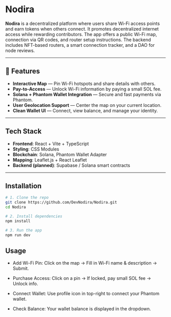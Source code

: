 # Nodira

**Nodira** is a decentralized platform where users share Wi-Fi access points and earn tokens when others connect. It promotes decentralized internet access while rewarding contributors.
The app offers a public Wi-Fi map, connection via QR codes, and router setup instructions. The backend includes NFT-based routers, a smart connection tracker, and a DAO for node reviews.

---

## 🚀 Features

- **Interactive Map** — Pin Wi-Fi hotspots and share details with others.
- **Pay-to-Access** — Unlock Wi-Fi information by paying a small SOL fee.
- **Solana + Phantom Wallet Integration** — Secure and fast payments via Phantom.
- **User Geolocation Support** — Center the map on your current location.
- **Clean Wallet UI** — Connect, view balance, and manage your identity.

---

## Tech Stack

- **Frontend**: React + Vite + TypeScript
- **Styling**: CSS Modules
- **Blockchain**: Solana, Phantom Wallet Adapter
- **Mapping**: Leaflet.js + React Leaflet
- **Backend (planned)**: Supabase / Solana smart contracts

---

## Installation

```bash
# 1. Clone the repo
git clone https://github.com/DevNodira/Nodira.git
cd Nodira

# 2. Install dependencies
npm install

# 3. Run the app
npm run dev
```
## Usage

- Add Wi-Fi Pin: Click on the map → Fill in Wi-Fi name & description → Submit.

- Purchase Access: Click on a pin → If locked, pay small SOL fee → Unlock info.

- Connect Wallet: Use profile icon in top-right to connect your Phantom wallet.

- Check Balance: Your wallet balance is displayed in the dropdown.
